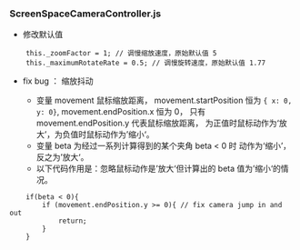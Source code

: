 ### ScreenSpaceCameraController.js

* 修改默认值

```
    this._zoomFactor = 1; // 调慢缩放速度，原始默认值 5
    this._maximumRotateRate = 0.5; // 调慢旋转速度，原始默认值 1.77
```

* fix bug ： 缩放抖动

  + 变量 movement 鼠标缩放距离， movement.startPosition 恒为 `{ x: 0, y: 0}`, movement.endPosition.x 恒为 0， 只有 movement.endPosition.y 代表鼠标缩放距离， 为正值时鼠标动作为‘放大’，为负值时鼠标动作为’缩小‘。
  + 变量 beta 为经过一系列计算得到的某个夹角 beta < 0 时 动作为‘缩小’，反之为’放大‘。
  + 以下代码作用是：忽略鼠标动作是’放大‘但计算出的 beta 值为’缩小‘的情况。
```
    if(beta < 0){
        if (movement.endPosition.y >= 0){ // fix camera jump in and out
            return;
        }
    }
```

<!-- * 俯仰角调整方向翻转

```
    // var deltaTheta = rotateRate * thetaWindowRatio * Math.PI;
    // 俯仰角调整方向翻转
    var deltaTheta = -rotateRate * thetaWindowRatio * Math.PI;
``` -->
